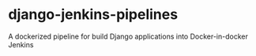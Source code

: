 # django-jenkins-pipelines
A dockerized pipeline for build Django applications into Docker-in-docker Jenkins
